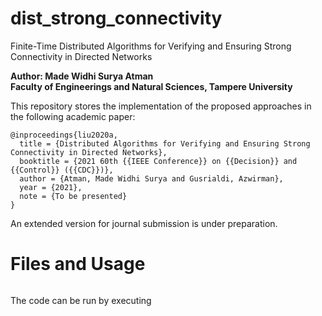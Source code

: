# dist_strong_connectivity
Finite-Time Distributed Algorithms for Verifying and Ensuring Strong Connectivity in Directed Networks

**Author: Made Widhi Surya Atman  
Faculty of Engineerings and Natural Sciences, Tampere University**

This repository stores the implementation of the proposed approaches in the following academic paper:
```
@inproceedings{liu2020a,
  title = {Distributed Algorithms for Verifying and Ensuring Strong Connectivity in Directed Networks},
  booktitle = {2021 60th {{IEEE Conference}} on {{Decision}} and {{Control}} ({{CDC}})},
  author = {Atman, Made Widhi Surya and Gusrialdi, Azwirman},
  year = {2021},
  note = {To be presented}
}
```
An extended version for journal submission is under preparation.

# Files and Usage

```

```
The code can be run by executing 
